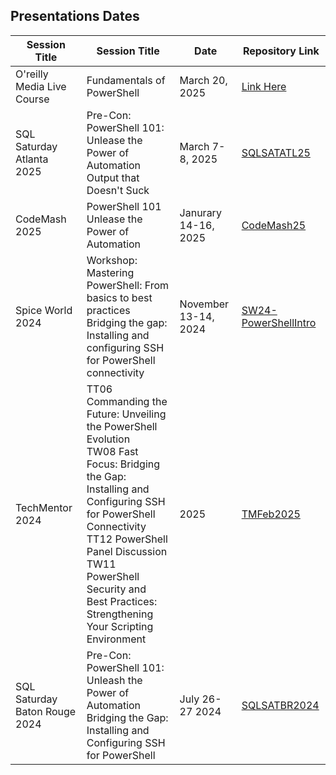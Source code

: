 ## Presentations Dates

| Session Title                      |Session Title| Date  | Repository Link |
|------------------------------------|--------------|----------------|----------------|
|O'reilly Media Live Course| Fundamentals of PowerShell | March 20, 2025 | [Link Here](https://www.oreilly.com/live-events/fundamentals-of-powershell)|
| SQL Saturday Atlanta 2025 |Pre-Con: PowerShell 101: Unlease the Power of Automation <br>Output that Doesn't Suck | March 7-8, 2025 | [SQLSATATL25](https://github.com/psjamesp/SQLSATATL25) |
| CodeMash 2025        |PowerShell 101 Unlease the Power of Automation |Janurary 14-16, 2025     | [CodeMash25](https://github.com/psjamesp/CodeMash25) |
| Spice World 2024          |Workshop: Mastering PowerShell: From basics to best practices<br>Bridging the gap: Installing and configuring SSH for PowerShell connectivity |November 13-14, 2024     | [SW24-PowerShellIntro](https://github.com/psjamesp/SW24-PowerShellIntro) |
| TechMentor 2024   |TT06 Commanding the Future: Unveiling the PowerShell Evolution <br>TW08 Fast Focus: Bridging the Gap: Installing and Configuring SSH for PowerShell Connectivity<br>TT12 PowerShell Panel Discussion<br>TW11 PowerShell Security and Best Practices: Strengthening Your Scripting Environment |2025         | [TMFeb2025](https://github.com/psjamesp/TMFeb2025)  |August 5-9, 2024     | [TechMentor2024](https://github.com/psjamesp/TechMentor2024) |
| SQL Saturday Baton Rouge 2024 |Pre-Con: PowerShell 101: Unleash the Power of Automation<br>Bridging the Gap: Installing and Configuring SSH for PowerShell |July 26-27 2024 | [SQLSATBR2024](https://github.com/psjamesp/SQLSATBR2024) |


